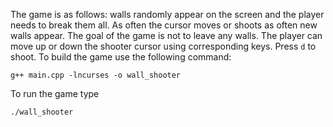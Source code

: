 The game is as follows: walls randomly appear on the screen and the player needs to break them all. As often the cursor moves or shoots as often new walls appear. The goal of the game is not to leave any walls.
The player can move up or down the shooter cursor using corresponding keys. Press `d` to shoot.
To build the game use the following command:
```
g++ main.cpp -lncurses -o wall_shooter
```
To run the game type
```
./wall_shooter
```
